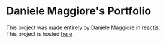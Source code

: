 # Daniele Maggiore's Portfolio

This project was made entirely by Daniele Maggiore in reactjs.\
This project is hosted [here](https://daniele-maggiore.web.app/)